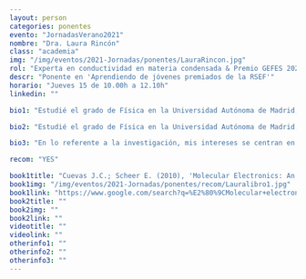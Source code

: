 ```yaml
---
layout: person
categories: ponentes
evento: "JornadasVerano2021"
nombre: "Dra. Laura Rincón"
class: "academia"
img: "/img/eventos/2021-Jornadas/ponentes/LauraRincon.jpg"
rol: "Experta en conductividad en materia condensada & Premio GEFES 2020 a la Mejor Tesis Experimental"
descr: "Ponente en 'Aprendiendo de jóvenes premiados de la RSEF'"
horario: "Jueves 15 de 10.00h a 12.10h"
linkedin: ""

bio1: "Estudié el grado de Física en la Universidad Autónoma de Madrid, disfrutando en tercero de una beca Erasmus de un año en la Université Paul Sabatier de Toulouse (Francia), y en 2013 empecé el máster en “Física de la Materia Condensada y Nanotecnología” de la UAM."

bio2: "Estudié el grado de Física en la Universidad Autónoma de Madrid, disfrutando en tercero de una beca Erasmus de un año en la Université Paul Sabatier de Toulouse (Francia), y en 2013 empecé el máster en “Física de la Materia Condensada y Nanotecnología” de la UAM."

bio3: "En lo referente a la investigación, mis intereses se centran en el estudio de sistemas nanométricos, como contactos atómicos, uniones moleculares y sistemas bidimensionales, y en la caracterización de sus propiedades de transporte eléctrico, termoeléctrico y térmico, principalmente mediante la utilización de microscopías de proximidad."

recom: "YES"

book1title: "Cuevas J.C.; Scheer E. (2010), 'Molecular Electronics: An introduction to theory and experiment' <em>‎World Scientific Publishing Company</em>, ISBN: 9789814282581, <em>Este libro me ha ayudado y ha inspirado mi trabajo desde que lo descubrí en mi último año de grado y, aunque la temática pueda parecer muy específica, recoge los aspectos más generales del campo de la electrónica molecular explicados de una manera muy sencilla y divulgativa. Tiene partes con diferentes niveles de dificultad y contenido más “teórico” y más “experimental”, tanto genérico como ejemplos y casos concretos más específicos, por lo que creo que se adapta fácilmente a distintos perfiles de lectores con cualquier nivel de conocimientos e inquietudes. Además, contiene contexto histórico y referencias a la evolución del campo en relación con el progreso de diferentes técnicas experimentales y el avance multidisciplinar de la nanofísica, cada capítulo tiene una serie de problemas propuestos para que los realice el lector a modo de extensión… Me parece, en conjunto, un libro muy interesante, apto para todos los niveles y con la posibilidad de adentrarse, hasta donde uno desee, en el campo de la electrónica molecular.<em>"
book1img: "/img/eventos/2021-Jornadas/ponentes/recom/Lauralibro1.jpg"
book1link: "https://www.google.com/search?q=%E2%80%9CMolecular+electronics:+An+introduction+to+theory+and+experiment%E2%80%9D,+de+Juan+Carlos+Cuevas+y+Elke+Scheer+%28editorial+World+Scientific%29&source=lmns&bih=615&biw=1366&client=firefox-b-d&hl=ca&sa=X&ved=2ahUKEwiruYS099PxAhUEsxoKHRYPDr8Q_AUoAHoECAEQAA"
book2title: ""
book2img: ""
book2link: ""
videotitle: ""
videolink: ""
otherinfo1: ""
otherinfo2: ""
otherinfo3: ""
---
```

